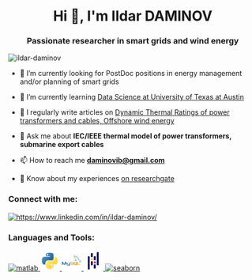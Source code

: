 <h1 align="center">Hi 👋, I'm Ildar DAMINOV</h1>
<h3 align="center">Passionate researcher in smart grids and wind energy</h3>

<p align="left"> <img src="https://komarev.com/ghpvc/?username=ildar-daminov&label=Profile%20views&color=0e75b6&style=flat" alt="ildar-daminov" /> </p>

- 🔭 I’m currently looking for PostDoc positions in energy management and/or planning of smart grids

- 🌱 I’m currently learning [Data Science at University of Texas at Austin](https://www.mygreatlearning.com/data-science-data-management-course/?utm_source=aemail&utm_medium=Introduction&utm_campaign=PGP-DSDMS)

- 📝 I regularly write articles on [Dynamic Thermal Ratings of power transformers and cables, Offshore wind energy ](https://www.researchgate.net/profile/Ildar-Daminov-2)

- 💬 Ask me about **IEC/IEEE thermal model of power transformers, submarine export cables**

- 📫 How to reach me **daminovib@gmail.com**

- 📄 Know about my experiences [on researchgate](https://www.researchgate.net/profile/Ildar-Daminov-2)


<h3 align="left">Connect with me:</h3>
<p align="left">
<a href="https://linkedin.com/in/ildar-daminov/" target="blank"><img align="center" src="https://raw.githubusercontent.com/rahuldkjain/github-profile-readme-generator/master/src/images/icons/Social/linked-in-alt.svg" alt="https://www.linkedin.com/in/ildar-daminov/" height="30" width="40" /></a>
</p>


<h3 align="left">Languages and Tools:</h3>
<p align="left"> <a href="https://www.mathworks.com/" target="_blank" rel="noreferrer"> <img src="https://upload.wikimedia.org/wikipedia/commons/2/21/Matlab_Logo.png" alt="matlab" width="40" height="40"/> </a> <a href="https://www.python.org" target="_blank" rel="noreferrer"> <img src="https://raw.githubusercontent.com/devicons/devicon/master/icons/python/python-original.svg" alt="python" width="40" height="40"/> </a> <a href="https://www.mysql.com/" target="_blank" rel="noreferrer"> <img src="https://raw.githubusercontent.com/devicons/devicon/master/icons/mysql/mysql-original-wordmark.svg" alt="mysql" width="40" height="40"/> </a> <a href="https://pandas.pydata.org/" target="_blank" rel="noreferrer"> <img src="https://raw.githubusercontent.com/devicons/devicon/2ae2a900d2f041da66e950e4d48052658d850630/icons/pandas/pandas-original.svg" alt="pandas" width="40" height="40"/> </a>  <a href="https://seaborn.pydata.org/" target="_blank" rel="noreferrer"> <img src="https://seaborn.pydata.org/_images/logo-mark-lightbg.svg" alt="seaborn" width="40" height="40"/> </a> </p>

